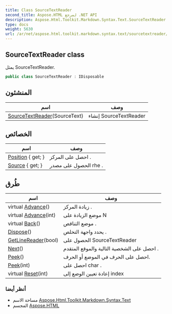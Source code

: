 ```yaml
---
title: Class SourceTextReader
second_title: Aspose.HTML لمرجع .NET API
description: Aspose.Html.Toolkit.Markdown.Syntax.Text.SourceTextReader فصل. يمثل SourceTextReader.
type: docs
weight: 5630
url: /ar/net/aspose.html.toolkit.markdown.syntax.text/sourcetextreader/
---
```

## SourceTextReader class

يمثل SourceTextReader.

```csharp
public class SourceTextReader : IDisposable
```

## المنشئون

| اسم | وصف |
| --- | --- |
| [SourceTextReader](sourcetextreader/)(SourceText) | إنشاء SourceTextReader |

## الخصائص

| اسم | وصف |
| --- | --- |
| [Position](../../aspose.html.toolkit.markdown.syntax.text/sourcetextreader/position/) { get; } | احصل على المركز . |
| [Source](../../aspose.html.toolkit.markdown.syntax.text/sourcetextreader/source/) { get; } | الحصول على مصدر rhe . |

## طُرق

| اسم | وصف |
| --- | --- |
| virtual [Advance](../../aspose.html.toolkit.markdown.syntax.text/sourcetextreader/advance/#advance)() | زيادة المركز . |
| virtual [Advance](../../aspose.html.toolkit.markdown.syntax.text/sourcetextreader/advance/#advance_1)(int) | موضع الزيادة على N |
| virtual [Back](../../aspose.html.toolkit.markdown.syntax.text/sourcetextreader/back/)() | موضع التناقص . |
| [Dispose](../../aspose.html.toolkit.markdown.syntax.text/sourcetextreader/dispose/)() | يحدد واجهة التخلص . |
| [GetLineReader](../../aspose.html.toolkit.markdown.syntax.text/sourcetextreader/getlinereader/)(bool) | الحصول على SourceTextReader |
| [Next](../../aspose.html.toolkit.markdown.syntax.text/sourcetextreader/next/)() | احصل على الشخصية التالية والموقع المتقدم . |
| [Peek](../../aspose.html.toolkit.markdown.syntax.text/sourcetextreader/peek/#peek)() | احصل على الحرف في الموضع أو الحرف. |
| [Peek](../../aspose.html.toolkit.markdown.syntax.text/sourcetextreader/peek/#peek_1)(int) | احصل على char . |
| virtual [Reset](../../aspose.html.toolkit.markdown.syntax.text/sourcetextreader/reset/)(int) | إعادة تعيين الوضع إلى index |

### أنظر أيضا

* مساحة الاسم [Aspose.Html.Toolkit.Markdown.Syntax.Text](../../aspose.html.toolkit.markdown.syntax.text/)
* المجسم [Aspose.HTML](../../)


